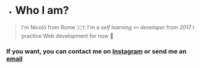 - # Who I am?

> I'm Nicolò from Rome 🇮🇹
  I'm a *self learning ✏️ developer* from *2017*
  I practice Web development for now 👀 

### If you want, you can contact me on [Instagram]("instagram.com/nyco_tina") or send me an [email](teseonicolo@gmail.com)
